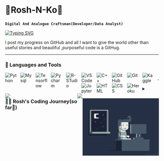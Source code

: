 

# 🌊Rosh-N-Ko🤖 
**`Digital And Analogue Craftsman(Developer/Data Analyst)`**

[![Typing SVG](https://readme-typing-svg.demolab.com?font=Dancing+Script&size=28&duration=3500&pause=500&vCenter=true&width=435&lines=Hello!+I'm+Rosh;I'm+a+determined+data+analyst;Accurate+data+is+the+new+gold;Let's+have+some+fun+with+it;Thanks+for+visiting+my+GitHub+page)](https://git.io/typing-svg)

I post my progress on GitHub and all I want to give the world other than useful stories and beautiful  ,purposeful code is a GitHug.

---
### 🧰 Languages and Tools

<img align="left" alt="Python" width="40px" style="padding-right:10px;" src="https://cdn.jsdelivr.net/gh/devicons/devicon/icons/python/python-plain.svg" />
<img align="left" alt="My sql" width="40px" style="padding-right:10px;" src="https://cdn.jsdelivr.net/gh/devicons/devicon/icons/mysql/mysql-original-wordmark.svg" 
<img align="left" alt="Pandas" width="40px" style="padding-right:10px;" src="https://cdn.jsdelivr.net/gh/devicons/devicon/icons/pandas/pandas-original-wordmark.svg" />

                      
<img align="left" alt="Tensorflow" width="40px" style="padding-right:10px;" 
src="https://cdn.jsdelivr.net/gh/devicons/devicon/icons/tensorflow/tensorflow-original.svg" />
<img align="left" alt="Pycharm" width="40px" style="padding-right:10px;" 
src="https://cdn.jsdelivr.net/gh/devicons/devicon/icons/pycharm/pycharm-original.svg" />
<img align="left" alt="R-STudio" width="40px" style="padding-right:10px;" 
src="https://cdn.jsdelivr.net/gh/devicons/devicon/icons/rstudio/rstudio-original.svg" />
<img align="left" alt="VSCode" width="40px" style="padding-right:10px;" 
src="https://cdn.jsdelivr.net/gh/devicons/devicon/icons/vscode/vscode-original.svg" />
<img align="left" alt="C++" width="40px" style="padding-right:10px;" src="https://cdn.jsdelivr.net/gh/devicons/devicon/icons/cplusplus/cplusplus-line.svg" />
<img align="left" alt="GitHub" width="40px" style="padding-right:10px;" src="https://cdn.jsdelivr.net/gh/devicons/devicon/icons/github/github-original.svg"/>
<img align="left" alt="Git" width="40px" style="padding-right:10px;" src="https://cdn.jsdelivr.net/gh/devicons/devicon/icons/git/git-original.svg" />

<img align="left" alt="Kaggle" width="40px" style="padding-right:10px;" src="https://cdn.jsdelivr.net/gh/devicons/devicon/icons/kaggle/kaggle-original-wordmark.svg" />
<img align="left" alt="Jupyter" width="40px" style="padding-right:10px;" src="https://cdn.jsdelivr.net/gh/devicons/devicon/icons/jupyter/jupyter-original-wordmark.svg"/>
<img align="left" alt="HTML" width="40px" style="padding-right:10px;" src="https://cdn.jsdelivr.net/gh/devicons/devicon/icons/html5/html5-plain.svg" />
<img align="left" alt="CSS" width="40px" style="padding-right:10px;" src="https://cdn.jsdelivr.net/gh/devicons/devicon/icons/css3/css3-plain.svg" />
<img align="left" alt="Heroku" width="40px" style="padding-right:10px;" src="https://cdn.jsdelivr.net/gh/devicons/devicon/icons/heroku/heroku-plain-wordmark.svg"/>

#
#
___



####

<img align="left" width="47%" src="https://github-readme-stats.vercel.app/api?username=Rosh-N-Ko&theme=dark&show_icons=true" />

<img align="left"  width="47%" src="https://github-readme-stats.vercel.app/api/top-langs/?username=Rosh-N-Ko&exclude_repo=github-readme-stats,anuraghazra.github.io)](https://github.com/anuraghazra/github-readme-stats" />



<img align="right" alt="Java" width="250px" style="padding-right:0px;" src="417ebee986aec41629278b1e04cfbfe9.gif"/>


<details>

 
 
 
 <summary><h3>👨‍💻 Rosh's Coding Journey(so far🌠)</h3></summary ⛰️ 🏃‍♂️ 🚶
         
  I started my coding journey as a naive student  ,who decided to tinker with c++ code,as a challenge to see if it was possible for me to make real world applications .And 1 year later ,I'm still here,Typing , retyping , coding , compiling , debugging and finally running code.I understand the beauty that code imparts  to our day to day lives .Seeing the real actionable  impact as well as  the real problem solving skill that it takes to be a great software developer is what got me into coding and Data analysis .Currently I'm focusing on telling impactful and insightful stories through Data, that will incite action for all those who have the power to make decsions.
I a'int perfect  ,but I love solving problems and challenges.My first one will not be my last one 
           
[website]: Still being polished

 

